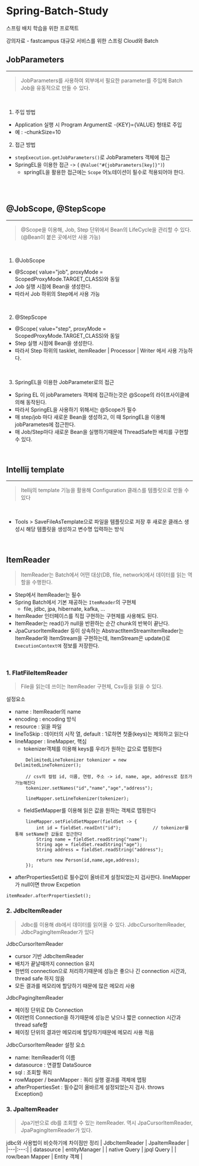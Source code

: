 # Spring-Batch-Study
스프링 배치 학습을 위한 프로잭트

강의자료 - fastcampus 대규모 서비스를 위한 스프링 Cloud와 Batch








## JobParameters 

---
> JobParameters를 사용하여 외부에서 필요한 parameter를 주입해 Batch Job을 유동적으로 만들 수 있다.

<br>

1. 주입 방법
- Application 실행 시 Program Argument로 -{KEY}={VALUE} 형태로 주입
- 예 : -chunkSize=10

2. 접근 방법
- `stepExecution.getJobParameters()`로 JobParameters 객체에 접근
- SpringEL을 이용한 접근 -> ( `@Value("#{jobParameters[key]}")`) 
    - springEL을 활용한 접근에는 `Scope` 어노테이션이 필수로 적용되어야 한다.

<br><br>

## @JobScope, @StepScope
---
> @Scope을 이용해, Job, Step 단위에서 Bean의 LifeCycle을 관리할 수 있다.(@Bean이 붙은 곳에서만 사용 가능)

<br>

1. @JobScope
 - @Scope( value="job", proxyMode = ScopedProxyMode.TARGET_CLASS)와 동일
 - Job 실행 시점에 Bean을 생성한다.
 - 따라서 Job 하위의 Step에서 사용 가능

<br>

2. @StepScope
 - @Scope( value="step", proxyMode = ScopedProxyMode.TARGET_CLASS)와 동일
 - Step 실행 시점에 Bean을 생성한다.
 - 따라서 Step 하위의 tasklet, itemReader | Processor | Writer 에서 사용 가능하다.

<br>

3. SpringEL을 이용한 JobParameter로의 접근
 - Spring EL 이 jobParameters 객체에 접근하는것은 @Scope의 라이프사이클에 의해 동작된다.
 - 따라서 SpringEL을 사용하기 위해서는 @Scope가 필수
 - 매 step/job 마다 새로운 Bean을 생성하고, 이 때 SpringEL을 이용해 jobParametes에 접근한다.
 - 매 Job/Step마다 새로운 Bean을 실행하기때문에 ThreadSafe한 배치를 구현할 수 있다.

<br>

## Intellij template

---

> Itellij의 template 기능을 활용해 Configuration 클래스를 템플릿으로 만들 수 있다

<br>

-  Tools > SaveFileAsTemplate으로 파일을 템플릿으로 저장 후 새로운 클래스 생성시 해당 템플릿을 생성하고 변수명 입력하는 방식

<br>

## ItemReader
> ItemReader는 Batch에서 어떤 대상(DB, file, network)에서 데이터를 읽는 역할을 수행한다.

- Step에서 ItemReader는 필수
- Spring Batch에서 기본 재공하는 `ItemReader`의 구현체
    - file, jdbc, jpa, hibernate, kafka, ...
- ItemReader 인터페이스를 직접 구현하는 구현체를 사용해도 된다.
- ItemReader는 read()가 null을 반환하는 순간 chunk의 반복이 끝난다.
- JpaCursorItemReader 등이 상속하는 AbstractItemStreamItemReader는 ItemReader와 ItemStream을 구현하는데, ItemStream은 update()로 `ExecutionContext에` 정보를 저장한다.

<br>

### 1. FlatFileItemReader 
> File을 읽는데 쓰이는 ItemReader 구현체, Csv등을 읽을 수 있다.

설정요소 
- name : ItemReader의 name
- encoding : encoding 방식
- resource : 읽을 파일
- lineToSkip : 데이터의 시작 열, default : 1로하면 첫줄(keys)는 제외하고 읽는다
- lineMapper : lineMapper, 핵심
    - tokenizer객체를 이용해 keys를 우리가 원하는 값으로 맵핑한다
    ```
        DelimitedLineTokenizer tokenizer = new DelimitedLineTokenizer();
        
        // csv의 컬럼 id, 이름, 연령, 주소 -> id, name, age, address로 참조가 가능해진다
        tokenizer.setNames("id","name","age","address");
        
        lineMapper.setLineTokenizer(tokenizer);
    ```
    - fieldSetMapper를 이용해 읽은 값을 원하는 객체로 맵핑한다
    ```
        lineMapper.setFieldSetMapper(fieldSet -> {
            int id = fieldSet.readInt("id");            // tokenizer를 통해 setName한 값들로 접근한다
            String name = fieldSet.readString("name");
            String age = fieldSet.readString("age");
            String address = fieldSet.readString("address");

            return new Person(id,name,age,address);
        });
    ```
- afterPropertiesSet()로 필수값이 올바르게 설정되었는지 검사한다. lineMapper가 null이면 throw Excpetion
```
itemReader.afterPropertiesSet();
```

### 2. JdbcItemReader
> Jdbc를 이용해 db에서 데이터를 읽어올 수 있다. JdbcCursorItemReader, JdbcPagingItemReader가 있다

JdbcCursorItemReader
 - cursor 기반 JdbcItemReader
 - 배치가 끝날때까지 connection 유지
 - 한번의 connection으로 처리하기때문에 성능은 좋으나 긴 connection 시간과, thread safe 하지 않음
 - 모든 결과를 메모리에 할당하기 때문에 많은 메모리 사용

JdbcPagingItemReader
 - 페이징 단위로 Db Connection
 - 여러번의 Connection을 하기때문에 성능은 낮으나 짧은 connection 시간과 thread safe함
 - 페이징 단위의 결과만 메모리에 할당하기때문에 메모리 사용 적음

JdbcCursorItemReader 설정 요소
 - name: ItemReader의 이름
 - datasource : 연결할 DataSource
 - sql : 조회할 쿼리
 - rowMapper / beanMapper : 쿼리 실행 결과를 객체에 맵핑
 - afterPropertiesSet : 필수값이 올바르게 설정되었는지 검사. throws Exception()

### 3. JpaItemReader
> Jpa기반으로 db를 조회할 수 있는 itemReader. 역시 JpaCursorItemReader, JpaPagingItemReader가 있다.

jdbc와 사용법이 비슷하기에 차이점만 정리
 | JdbcItemReader | JpaItemReader |
|---|:---:|
| datasource | entityManager | 
| native Query | jpql Query |
| row/bean Mapper | Entity 객체 |






